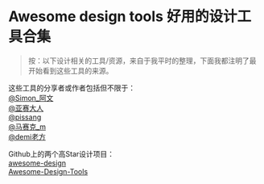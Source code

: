 # Awesome design tools 好用的设计工具合集

> 按：以下设计相关的工具/资源，来自于我平时的整理，下面我都注明了最开始看到这些工具的来源。

这些工具的分享者或作者包括但不限于：  
[@Simon_阿文](https://weibo.com/simonstudio2?topnav=1&wvr=6&topsug=1)  
[@亚赛大人](https://weibo.com/psaiaevegas?topnav=1&wvr=6&topsug=1)  
[@pissang](https://weibo.com/pissang?topnav=1&wvr=6&topsug=1)  
[@马赛克_m](https://weibo.com/hellomosaic?topnav=1&wvr=6&topsug=1&is_all=1)  
[@demi老方](https://weibo.com/u/5810655200?topnav=1&wvr=6&topsug=1&is_all=1)  


Github上的两个高Star设计项目：  
[awesome-design](https://github.com/gztchan/awesome-design)  
[Awesome-Design-Tools](https://github.com/LisaDziuba/Awesome-Design-Tools)


